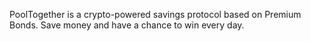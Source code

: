 PoolTogether is a crypto-powered savings protocol based on Premium Bonds. Save money and have a chance to win every day.